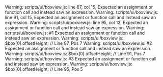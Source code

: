 Warning: scripts/ui/boxview.js: line 87, col 15, Expected an assignment or function call and instead saw an expression.
Warning: scripts/ui/boxview.js: line 91, col 15, Expected an assignment or function call and instead saw an expression.
Warning: scripts/ui/boxview.js: line 95, col 13, Expected an assignment or function call and instead saw an expression.
Warning: scripts/ui/boxview.js:  #1 Expected an assignment or function call and instead saw an expression.
Warning: scripts/ui/boxview.js:     $box[0].offsetHeight; // Line 87, Pos 7
Warning: scripts/ui/boxview.js:  #2 Expected an assignment or function call and instead saw an expression.
Warning: scripts/ui/boxview.js:     $box[0].offsetHeight; // Line 91, Pos 7
Warning: scripts/ui/boxview.js:  #3 Expected an assignment or function call and instead saw an expression.
Warning: scripts/ui/boxview.js:     $box[0].offsetHeight; // Line 95, Pos 5
